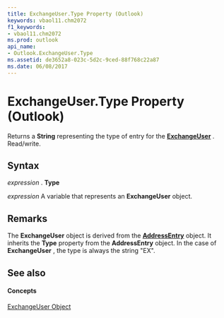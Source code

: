 ```yaml
---
title: ExchangeUser.Type Property (Outlook)
keywords: vbaol11.chm2072
f1_keywords:
- vbaol11.chm2072
ms.prod: outlook
api_name:
- Outlook.ExchangeUser.Type
ms.assetid: de3652a8-023c-5d2c-9ced-88f768c22a87
ms.date: 06/08/2017
---
```



# ExchangeUser.Type Property (Outlook)

Returns a **String** representing the type of entry for the **[ExchangeUser](exchangeuser-object-outlook.md)** . Read/write.


## Syntax

 _expression_ . **Type**

 _expression_ A variable that represents an **ExchangeUser** object.


## Remarks

The **ExchangeUser** object is derived from the **[AddressEntry](addressentry-object-outlook.md)** object. It inherits the **Type** property from the **AddressEntry** object. In the case of **ExchangeUser** , the type is always the string "EX".


## See also


#### Concepts


[ExchangeUser Object](exchangeuser-object-outlook.md)

